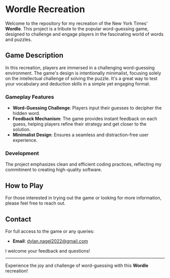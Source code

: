 # Wordle Recreation

Welcome to the repository for my recreation of the New York Times' **Wordle**. This project is a tribute to the popular word-guessing game, designed to challenge and engage players in the fascinating world of words and puzzles.

## Game Description

In this recreation, players are immersed in a challenging word-guessing environment. The game's design is intentionally minimalist, focusing solely on the intellectual challenge of solving the puzzle. It's a great way to test your vocabulary and deduction skills in a simple yet engaging format.

### Gameplay Features

- **Word-Guessing Challenge**: Players input their guesses to decipher the hidden word.
- **Feedback Mechanism**: The game provides instant feedback on each guess, helping players refine their strategy and get closer to the solution.
- **Minimalist Design**: Ensures a seamless and distraction-free user experience.

### Development

The project emphasizes clean and efficient coding practices, reflecting my commitment to creating high-quality software.

## How to Play

For those interested in trying out the game or looking for more information, please feel free to reach out.

## Contact

For full access to the game or any queries:
- **Email**: dylan.nagel2022@gmail.com

I welcome your feedback and questions!

---

Experience the joy and challenge of word-guessing with this **Wordle** recreation!
